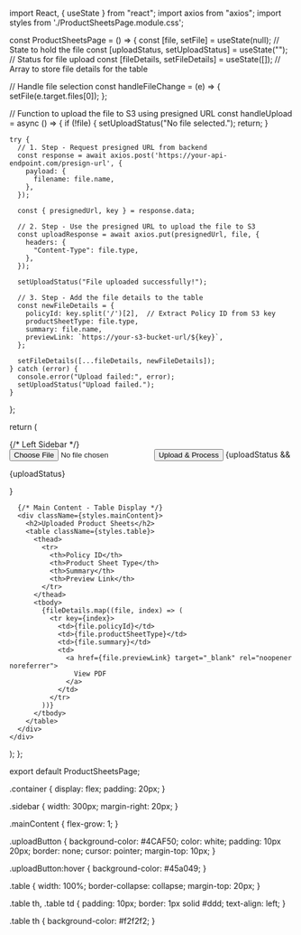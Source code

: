 import React, { useState } from "react";
import axios from "axios";
import styles from './ProductSheetsPage.module.css';

const ProductSheetsPage = () => {
  const [file, setFile] = useState(null); // State to hold the file
  const [uploadStatus, setUploadStatus] = useState(""); // Status for file upload
  const [fileDetails, setFileDetails] = useState([]); // Array to store file details for the table

  // Handle file selection
  const handleFileChange = (e) => {
    setFile(e.target.files[0]);
  };

  // Function to upload the file to S3 using presigned URL
  const handleUpload = async () => {
    if (!file) {
      setUploadStatus("No file selected.");
      return;
    }

    try {
      // 1. Step - Request presigned URL from backend
      const response = await axios.post('https://your-api-endpoint.com/presign-url', {
        payload: {
          filename: file.name,
        },
      });

      const { presignedUrl, key } = response.data;

      // 2. Step - Use the presigned URL to upload the file to S3
      const uploadResponse = await axios.put(presignedUrl, file, {
        headers: {
          "Content-Type": file.type,
        },
      });

      setUploadStatus("File uploaded successfully!");

      // 3. Step - Add the file details to the table
      const newFileDetails = {
        policyId: key.split('/')[2],  // Extract Policy ID from S3 key
        productSheetType: file.type,
        summary: file.name,
        previewLink: `https://your-s3-bucket-url/${key}`,
      };

      setFileDetails([...fileDetails, newFileDetails]);
    } catch (error) {
      console.error("Upload failed:", error);
      setUploadStatus("Upload failed.");
    }
  };

  return (
    <div className={styles.container}>
      {/* Left Sidebar */}
      <div className={styles.sidebar}>
        <input type="file" onChange={handleFileChange} />
        <button className={styles.uploadButton} onClick={handleUpload}>
          Upload & Process
        </button>
        {uploadStatus && <p>{uploadStatus}</p>}
      </div>

      {/* Main Content - Table Display */}
      <div className={styles.mainContent}>
        <h2>Uploaded Product Sheets</h2>
        <table className={styles.table}>
          <thead>
            <tr>
              <th>Policy ID</th>
              <th>Product Sheet Type</th>
              <th>Summary</th>
              <th>Preview Link</th>
            </tr>
          </thead>
          <tbody>
            {fileDetails.map((file, index) => (
              <tr key={index}>
                <td>{file.policyId}</td>
                <td>{file.productSheetType}</td>
                <td>{file.summary}</td>
                <td>
                  <a href={file.previewLink} target="_blank" rel="noopener noreferrer">
                    View PDF
                  </a>
                </td>
              </tr>
            ))}
          </tbody>
        </table>
      </div>
    </div>
  );
};

export default ProductSheetsPage;



.container {
  display: flex;
  padding: 20px;
}

.sidebar {
  width: 300px;
  margin-right: 20px;
}

.mainContent {
  flex-grow: 1;
}

.uploadButton {
  background-color: #4CAF50;
  color: white;
  padding: 10px 20px;
  border: none;
  cursor: pointer;
  margin-top: 10px;
}

.uploadButton:hover {
  background-color: #45a049;
}

.table {
  width: 100%;
  border-collapse: collapse;
  margin-top: 20px;
}

.table th, .table td {
  padding: 10px;
  border: 1px solid #ddd;
  text-align: left;
}

.table th {
  background-color: #f2f2f2;
}
